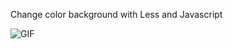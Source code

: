 Change color background with Less and Javascript

![GIF](https://github.com/PabloJimenezcr/animateChangeBg/assets/84550521/b7385ef9-8f7d-478c-af4b-0032614b03f1)
